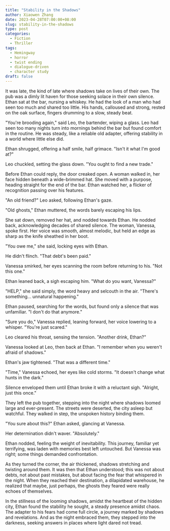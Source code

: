 ```yaml
---
title: "Stability in the Shadows"
author: Xiaowen Zhang
date: 2023-04-28T07:00:00+08:00
slug: stability-in-the-shadows
type: post
categories:
  - Fiction
  - Thriller
tags:
  - Hemingway
  - horror
  - twist ending
  - dialogue-driven
  - character study
draft: false
---
```


It was late, the kind of late where shadows take on lives of their own. The pub was a dimly lit haven for those seeking solace in their own silence. Ethan sat at the bar, nursing a whiskey. He had the look of a man who had seen too much and shared too little. His hands, calloused and strong, rested on the oak surface, fingers drumming to a slow, steady beat.

"You're brooding again," said Leo, the bartender, wiping a glass. Leo had seen too many nights turn into mornings behind the bar but found comfort in the routine. He was steady, like a reliable old adapter, offering stability in a world where little else did.

Ethan shrugged, offering a half smile, half grimace. "Isn't it what I'm good at?"

Leo chuckled, setting the glass down. "You ought to find a new trade."

Before Ethan could reply, the door creaked open. A woman walked in, her face hidden beneath a wide-brimmed hat. She moved with a purpose, heading straight for the end of the bar. Ethan watched her, a flicker of recognition passing over his features.

"An old friend?" Leo asked, following Ethan's gaze.

"Old ghosts," Ethan muttered, the words barely escaping his lips.

She sat down, removed her hat, and nodded towards Ethan. He nodded back, acknowledging decades of shared silence. The woman, Vanessa, spoke first. Her voice was smooth, almost melodic, but held an edge as sharp as the knife sheathed in her boot.

"You owe me," she said, locking eyes with Ethan.

He didn't flinch. "That debt's been paid."

Vanessa smirked, her eyes scanning the room before returning to his. "Not this one."

Ethan leaned back, a sigh escaping him. "What do you want, Vanessa?"

"HELP," she said simply, the word heavy and selcouth in the air. "There's something... unnatural happening."

Ethan paused, searching for the words, but found only a silence that was unfamiliar. "I don't do that anymore."

"Sure you do," Vanessa replied, leaning forward, her voice lowering to a whisper. "You're just scared."

Leo cleared his throat, sensing the tension. "Another drink, Ethan?"

Vanessa looked at Leo, then back at Ethan. "I remember when you weren't afraid of shadows."

Ethan's jaw tightened. "That was a different time."

"Time," Vanessa echoed, her eyes like cold storms. "It doesn't change what hunts in the dark."

Silence enveloped them until Ethan broke it with a reluctant sigh. "Alright, just this once."

They left the pub together, stepping into the night where shadows loomed large and ever-present. The streets were deserted, the city asleep but watchful. They walked in step, the unspoken history binding them.

"You sure about this?" Ethan asked, glancing at Vanessa.

Her determination didn't waver. "Absolutely."

Ethan nodded, feeling the weight of inevitability. This journey, familiar yet terrifying, was laden with memories best left untouched. But Vanessa was right; some things demanded confrontation.

As they turned the corner, the air thickened, shadows stretching and twisting around them. It was then that Ethan understood; this was not about debts, not about past mistakes, but about facing the fear that whispered in the night. When they reached their destination, a dilapidated warehouse, he realized that maybe, just perhaps, the ghosts they feared were really echoes of themselves.

In the stillness of the looming shadows, amidst the heartbeat of the hidden city, Ethan found the stability he sought, a steady presence amidst chaos. The adapter to his fears had come full circle, a journey marked by shadows and revelations. And as the night embraced them, they stepped into the darkness, seeking answers in places where light dared not tread.